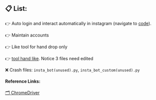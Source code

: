 ## 📋 List:
👉 Auto login and interact automatically in instagram (navigate to [code](https://github.com/hoai97nam/telegram_bot/blob/master/others/insta_bot.py)).

👉 Maintain accounts

👉 Like tool for hand drop only

👉 [tool hand like](https://github.com/hoai97nam/InstaBot). Notice 3 files need edited

❌ Crash files: `insta_bot(unused).py`, `insta_bot_custom(unused).py`

#### Reference Links:

[🗂 ChromeDriver](https://sites.google.com/a/chromium.org/chromedriver/downloads)

